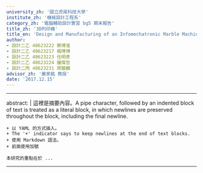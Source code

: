 ```yaml
---
university_zh: '國立虎尾科技大學'
institute_zh: '機械設計工程系'
category_zh: '電腦輔助設計實習 bg5 期末報告'
title_zh: '3D列印機'
title_en: 'Design and Manufacturing of an Infomechatronic Marble Machine Project'
author:
- 設計二乙 40623222 蔡博淮
- 設計二乙 40623217 楊傅博
- 設計二乙 40623223 任明彥
- 設計二乙 40623224 鍾偉哲
- 設計二丙 40623231 周駿麟
advisor_zh: '嚴家銘 教授'
date: '2017.12.15'
---
```


---
abstract: |
    這裡是摘要內容。A pipe character, followed by an indented block of text is treated as a literal block, in which newlines are preserved throughout the block, including the final newline.
    
    + 以 YAML 的方式插入。
    + The '+' indicator says to keep newlines at the end of text blocks.
    + 使用 Markdown 語法。
    + 前面使用加號
    
    本研究的重點在於 ...
---


